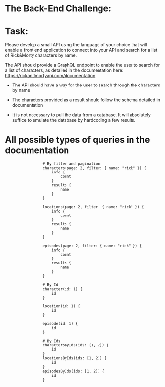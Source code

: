 #  The Back-End Challenge:

# Task:

Please develop a small API using the language of your choice that will enable a front end application to connect into your API and search for a list of
Rick&Morty characters by name.

The API should provide a GraphQL endpoint to enable the user to search for a list of characters,
as detailed in the documentation here:  https://rickandmortyapi.com/documentation


- The API should have a way for the user to search through the characters by name

- The characters provided as a result should follow the schema detailed in documentation

- It is not necessary to pull the data from a database. It will absolutely suffice to emulate the database by hardcoding a few results.

# All possible types of queries in the documentation

                     # By filter and pagination
                     characters(page: 2, filter: { name: "rick" }) {
                         info {
                             count
                         }
                         results {
                             name
                         }
                     }
                     
                     locations(page: 2, filter: { name: "rick" }) {
                         info {
                             count
                         }
                         results {
                             name
                         }
                     }
                     
                     episodes(page: 2, filter: { name: "rick" }) {
                         info {
                             count
                         }
                         results {
                             name
                         }
                     }
                     
                     # By Id
                     character(id: 1) {
                         id
                     }
                     
                     location(id: 1) {
                         id
                     }
                     
                     episode(id: 1) {
                         id
                     }
                     
                     # By Ids
                     charactersByIds(ids: [1, 2]) {
                         id
                     }
                     locationsByIds(ids: [1, 2]) {
                         id
                     }
                     episodesByIds(ids: [1, 2]) {
                         id
                     }